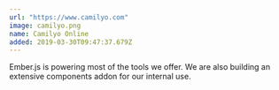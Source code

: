 ```yaml
---
url: "https://www.camilyo.com"
image: camilyo.png
name: Camilyo Online
added: 2019-03-30T09:47:37.679Z
---
```

Ember.js is powering most of the tools we offer. We are also building an extensive components addon for our internal use.